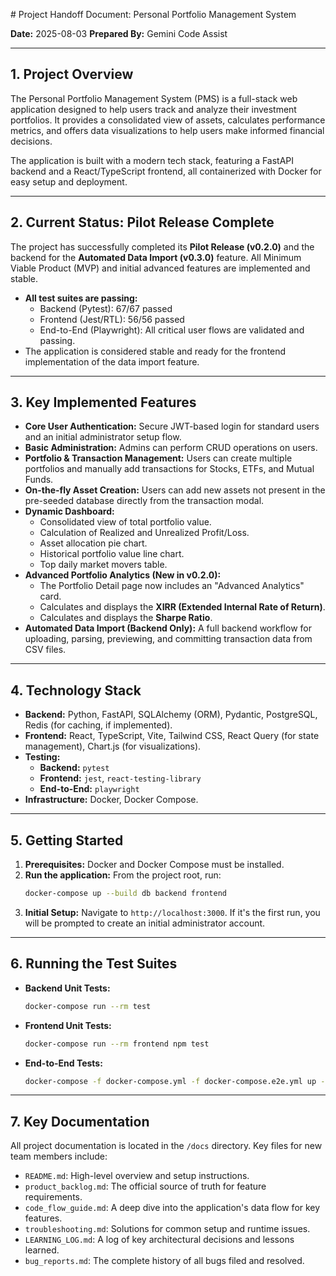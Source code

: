 ﻿﻿# Project Handoff Document: Personal Portfolio Management System

**Date:** 2025-08-03
**Prepared By:** Gemini Code Assist

---

## 1. Project Overview

The Personal Portfolio Management System (PMS) is a full-stack web application designed to help users track and analyze their investment portfolios. It provides a consolidated view of assets, calculates performance metrics, and offers data visualizations to help users make informed financial decisions.

The application is built with a modern tech stack, featuring a FastAPI backend and a React/TypeScript frontend, all containerized with Docker for easy setup and deployment.

---

## 2. Current Status: Pilot Release Complete

The project has successfully completed its **Pilot Release (v0.2.0)** and the backend for the **Automated Data Import (v0.3.0)** feature. All Minimum Viable Product (MVP) and initial advanced features are implemented and stable.

*   **All test suites are passing:**
    *   Backend (Pytest): 67/67 passed
    *   Frontend (Jest/RTL): 56/56 passed
    *   End-to-End (Playwright): All critical user flows are validated and passing.
*   The application is considered stable and ready for the frontend implementation of the data import feature.

---

## 3. Key Implemented Features

*   **Core User Authentication:** Secure JWT-based login for standard users and an initial administrator setup flow.
*   **Basic Administration:** Admins can perform CRUD operations on users.
*   **Portfolio & Transaction Management:** Users can create multiple portfolios and manually add transactions for Stocks, ETFs, and Mutual Funds.
*   **On-the-fly Asset Creation:** Users can add new assets not present in the pre-seeded database directly from the transaction modal.
*   **Dynamic Dashboard:**
    *   Consolidated view of total portfolio value.
    *   Calculation of Realized and Unrealized Profit/Loss.
    *   Asset allocation pie chart.
    *   Historical portfolio value line chart.
    *   Top daily market movers table.
*   **Advanced Portfolio Analytics (New in v0.2.0):**
    *   The Portfolio Detail page now includes an "Advanced Analytics" card.
    *   Calculates and displays the **XIRR (Extended Internal Rate of Return)**.
    *   Calculates and displays the **Sharpe Ratio**.
*   **Automated Data Import (Backend Only):** A full backend workflow for uploading, parsing, previewing, and committing transaction data from CSV files.

---

## 4. Technology Stack

*   **Backend:** Python, FastAPI, SQLAlchemy (ORM), Pydantic, PostgreSQL, Redis (for caching, if implemented).
*   **Frontend:** React, TypeScript, Vite, Tailwind CSS, React Query (for state management), Chart.js (for visualizations).
*   **Testing:**
    *   **Backend:** `pytest`
    *   **Frontend:** `jest`, `react-testing-library`
    *   **End-to-End:** `playwright`
*   **Infrastructure:** Docker, Docker Compose.

---

## 5. Getting Started

1.  **Prerequisites:** Docker and Docker Compose must be installed.
2.  **Run the application:** From the project root, run:
    ```bash
    docker-compose up --build db backend frontend
    ```
3.  **Initial Setup:** Navigate to `http://localhost:3000`. If it's the first run, you will be prompted to create an initial administrator account.

---

## 6. Running the Test Suites

*   **Backend Unit Tests:**
    ```bash
    docker-compose run --rm test
    ```
*   **Frontend Unit Tests:**
    ```bash
    docker-compose run --rm frontend npm test
    ```
*   **End-to-End Tests:**
    ```bash
    docker-compose -f docker-compose.yml -f docker-compose.e2e.yml up --build --abort-on-container-exit db redis backend frontend e2e-tests
    ```

---

## 7. Key Documentation

All project documentation is located in the `/docs` directory. Key files for new team members include:

*   `README.md`: High-level overview and setup instructions.
*   `product_backlog.md`: The official source of truth for feature requirements.
*   `code_flow_guide.md`: A deep dive into the application's data flow for key features.
*   `troubleshooting.md`: Solutions for common setup and runtime issues.
*   `LEARNING_LOG.md`: A log of key architectural decisions and lessons learned.
*   `bug_reports.md`: The complete history of all bugs filed and resolved.